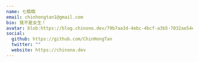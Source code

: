 ```yaml
---
name: 七糯糯
email: chinhongtan1@gmail.com
bio: 我不是女生！
avatar: blob:https://blog.chinono.dev/79b7aa3d-4ebc-4bcf-a3b5-7032ae54e609
social:
  github: https://github.com/ChinHongTan
  twitter: ""
  website: https://chinono.dev
---
```


